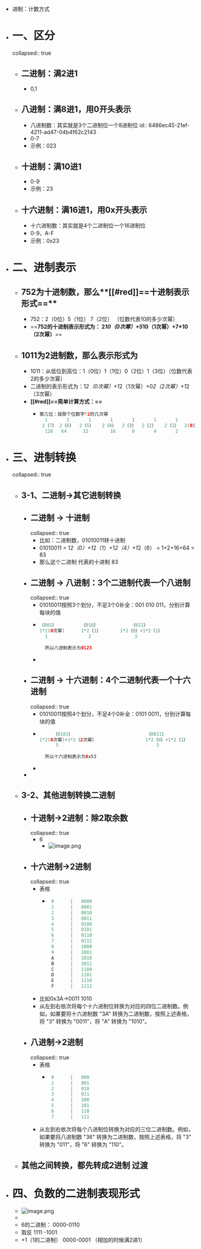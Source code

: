 - 进制：计数方式
- # 一、区分
  collapsed:: true
	- ## 二进制：满2进1
		- 0,1
	- ## 八进制：满8进1，用0开头表示
		- 八进制数：其实就是3个二进制位一个8进制位
		  id:: 6486ec45-21ef-4211-ad47-04b4f62c2143
		- 0-7
		- 示例：023
	- ## 十进制：满10进1
		- 0-9
		- 示例：23
	- ## 十六进制：满16进1，用0x开头表示
		- 十六进制数：其实就是4个二进制位一个16进制位
		- 0-9，A-F
		- 示例：0x23
- # 二、进制表示
	- ## 752为十进制数，那么**[[#red]]==十进制表示形式==**
		- 752：2（0位）5（1位） 7（2位） （位数代表10的多少次幂）
		- ==**752的十进制表示形式为： 2*10（0次幂）+5*10（1次幂）+7*10（2次幂）**==
	- ## 1011为2进制数，那么表示形式为
		- 1011：从低位到高位：1（0位）1（1位）0（2位）1（3位）（位数代表2的多少次幂）
		- 二进制的表示形式为：1*2（0次幂）+1*2（1次幂）+0*2（2次幂）+1*2（3次幂）
		- **[[#red]]==简单计算方式：==**
			- ```java
			  第几位：就那个位数字*2的几次幂
			    1		1		1		1		1		1		1		1
			   2（7） 2（6）  2（5）   2（4）  2（3）  2（2）	2（1）  2(0次幂) 
			    128   64      32		16		8		4		2		1
			  ```
- # 三、进制转换
  collapsed:: true
	- ## 3-1、二进制->其它进制转换
		- ## 二进制 -> 十进制
		  collapsed:: true
			- 比如：二进制数，01010011转十进制
			- 01010011 = 1*2（0）+1*2（1）+1*2（4）+1*2（6） = 1+2+16+64 = 83
			- 那么这个二进制 代表的十进制 83
		- ## 二进制 -> 八进制：3个二进制代表一个八进制
		  collapsed:: true
			- 01010011按照3个划分，不足3个0补全：001   010   011，分别计算每块的值
			- ```java
			  （001）         （010）            （011）
			  1*2(0次幂)      1*2（1）       1*2（0）+1*2（1）
			  	1				2                3
			    
			    所以八进制表示为0123
			  ```
			-
		- ## 二进制 -> 十六进制：4个二进制代表一个十六进制
		  collapsed:: true
			- 01010011按照4个划分，不足4个0补全：0101   0011，分别计算每块的值
			- ```java
			       （0101）         			        （0011）            
			  1*2(0次幂)+1*2（2次幂）     			 1*2（0）+1*2（1）      
			  	    5						             3              
			    
			    所以十六进制表示为0x53
			  ```
			-
		-
	- ## 3-2、其他进制转换二进制
		- ## 十进制->2进制：除2取余数
		  collapsed:: true
			- 6
				- ![image.png](../assets/image_1686565947568_0.png)
		- ## 十六进制->2进制
		  collapsed:: true
			- 表格
				- ```java
				   0      |   0000
				   1      |   0001
				   2      |   0010
				   3      |   0011
				   4      |   0100
				   5      |   0101
				   6      |   0110
				   7      |   0111
				   8      |   1000
				   9      |   1001
				   A      |   1010
				   B      |   1011
				   C      |   1100
				   D      |   1101
				   E      |   1110
				   F      |   1111
				  ```
			- 比如0x3A->0011 1010
			- 从左到右依次将每个十六进制位转换为对应的四位二进制数。例如，如果要将十六进制数 "3A" 转换为二进制数，按照上述表格，将 "3" 转换为 "0011"，将 "A" 转换为 "1010"。
		- ## 八进制->2进制
		  collapsed:: true
			- 表格
				- ```java
				   0      |   000
				   1      |   001
				   2      |   010
				   3      |   011
				   4      |   100
				   5      |   101
				   6      |   110
				   7      |   111
				  ```
			- 从左到右依次将每个八进制位转换为对应的三位二进制数。例如，如果要将八进制数 "36" 转换为二进制数，按照上述表格，将 "3" 转换为 "011"，将 "6" 转换为 "110"。
	- ## 其他之间转换，都先转成2进制 过渡
- # 四、负数的二进制表现形式
	- ![image.png](../assets/image_1686566839819_0.png)
	-
	- 6的二进制：        0000-0110
	- 取反                     1111  -1001
	- +1（1的二进制）  0000-0001      （相加的时候满2进1）